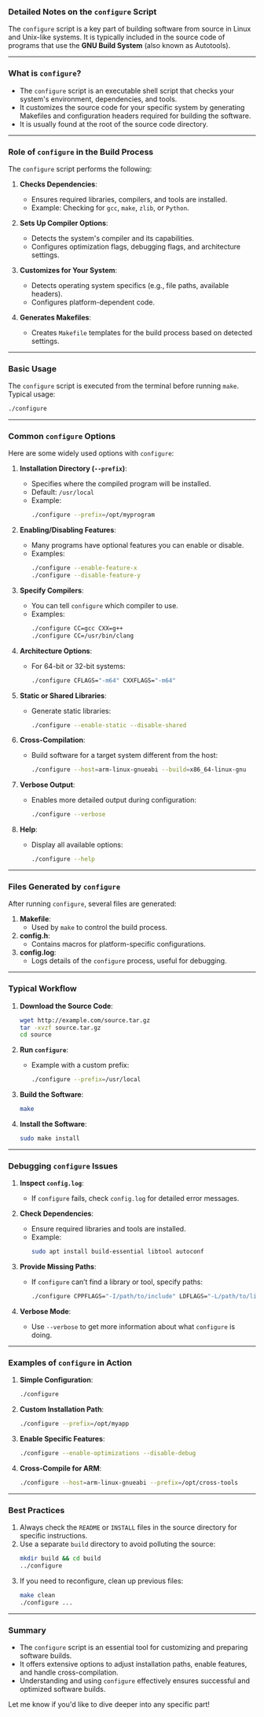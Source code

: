### **Detailed Notes on the `configure` Script**

The `configure` script is a key part of building software from source in Linux and Unix-like systems. It is typically included in the source code of programs that use the **GNU Build System** (also known as Autotools).

---

### **What is `configure`?**
- The `configure` script is an executable shell script that checks your system's environment, dependencies, and tools.
- It customizes the source code for your specific system by generating Makefiles and configuration headers required for building the software.
- It is usually found at the root of the source code directory.

---

### **Role of `configure` in the Build Process**
The `configure` script performs the following:
1. **Checks Dependencies**:
   - Ensures required libraries, compilers, and tools are installed.
   - Example: Checking for `gcc`, `make`, `zlib`, or `Python`.

2. **Sets Up Compiler Options**:
   - Detects the system's compiler and its capabilities.
   - Configures optimization flags, debugging flags, and architecture settings.

3. **Customizes for Your System**:
   - Detects operating system specifics (e.g., file paths, available headers).
   - Configures platform-dependent code.

4. **Generates Makefiles**:
   - Creates `Makefile` templates for the build process based on detected settings.

---

### **Basic Usage**
The `configure` script is executed from the terminal before running `make`. Typical usage:
```bash
./configure
```

---

### **Common `configure` Options**
Here are some widely used options with `configure`:

1. **Installation Directory (`--prefix`)**:
   - Specifies where the compiled program will be installed.
   - Default: `/usr/local`
   - Example:
     ```bash
     ./configure --prefix=/opt/myprogram
     ```

2. **Enabling/Disabling Features**:
   - Many programs have optional features you can enable or disable.
   - Examples:
     ```bash
     ./configure --enable-feature-x
     ./configure --disable-feature-y
     ```

3. **Specify Compilers**:
   - You can tell `configure` which compiler to use.
   - Examples:
     ```bash
     ./configure CC=gcc CXX=g++
     ./configure CC=/usr/bin/clang
     ```

4. **Architecture Options**:
   - For 64-bit or 32-bit systems:
     ```bash
     ./configure CFLAGS="-m64" CXXFLAGS="-m64"
     ```

5. **Static or Shared Libraries**:
   - Generate static libraries:
     ```bash
     ./configure --enable-static --disable-shared
     ```

6. **Cross-Compilation**:
   - Build software for a target system different from the host:
     ```bash
     ./configure --host=arm-linux-gnueabi --build=x86_64-linux-gnu
     ```

7. **Verbose Output**:
   - Enables more detailed output during configuration:
     ```bash
     ./configure --verbose
     ```

8. **Help**:
   - Display all available options:
     ```bash
     ./configure --help
     ```

---

### **Files Generated by `configure`**
After running `configure`, several files are generated:
1. **Makefile**:
   - Used by `make` to control the build process.
2. **config.h**:
   - Contains macros for platform-specific configurations.
3. **config.log**:
   - Logs details of the `configure` process, useful for debugging.

---

### **Typical Workflow**
1. **Download the Source Code**:
   ```bash
   wget http://example.com/source.tar.gz
   tar -xvzf source.tar.gz
   cd source
   ```

2. **Run `configure`**:
   - Example with a custom prefix:
     ```bash
     ./configure --prefix=/usr/local
     ```

3. **Build the Software**:
   ```bash
   make
   ```

4. **Install the Software**:
   ```bash
   sudo make install
   ```

---

### **Debugging `configure` Issues**
1. **Inspect `config.log`**:
   - If `configure` fails, check `config.log` for detailed error messages.

2. **Check Dependencies**:
   - Ensure required libraries and tools are installed.
   - Example:
     ```bash
     sudo apt install build-essential libtool autoconf
     ```

3. **Provide Missing Paths**:
   - If `configure` can’t find a library or tool, specify paths:
     ```bash
     ./configure CPPFLAGS="-I/path/to/include" LDFLAGS="-L/path/to/lib"
     ```

4. **Verbose Mode**:
   - Use `--verbose` to get more information about what `configure` is doing.

---

### **Examples of `configure` in Action**
1. **Simple Configuration**:
   ```bash
   ./configure
   ```

2. **Custom Installation Path**:
   ```bash
   ./configure --prefix=/opt/myapp
   ```

3. **Enable Specific Features**:
   ```bash
   ./configure --enable-optimizations --disable-debug
   ```

4. **Cross-Compile for ARM**:
   ```bash
   ./configure --host=arm-linux-gnueabi --prefix=/opt/cross-tools
   ```

---

### **Best Practices**
1. Always check the `README` or `INSTALL` files in the source directory for specific instructions.
2. Use a separate `build` directory to avoid polluting the source:
   ```bash
   mkdir build && cd build
   ../configure
   ```
3. If you need to reconfigure, clean up previous files:
   ```bash
   make clean
   ./configure ...
   ```

---

### **Summary**
- The `configure` script is an essential tool for customizing and preparing software builds.
- It offers extensive options to adjust installation paths, enable features, and handle cross-compilation.
- Understanding and using `configure` effectively ensures successful and optimized software builds.

Let me know if you'd like to dive deeper into any specific part!
